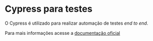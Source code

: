 # Cypress para testes

O Cypress é utilizado para realizar automação de testes _end to end_.

Para mais informações acesse a [documentação oficial](https://docs.cypress.io/)
